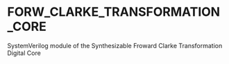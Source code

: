 # FORW_CLARKE_TRANSFORMATION_CORE
SystemVerilog module of the Synthesizable Froward Clarke Transformation Digital Core
